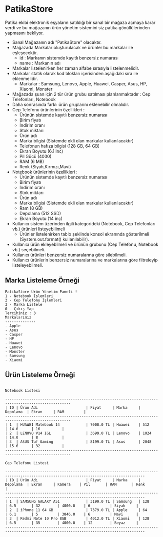 # PatikaStore

Patika ekibi elektronik eşyaların satıldığı bir sanal bir mağaza açmaya karar verdi ve bu mağazanın ürün yönetim sistemini siz patika gönüllülerinden yapmasını
bekliyor.

- Sanal Mağazanın adı "PatikaStore" olacaktır.
- Mağazada Markalar oluşturulacak ve ürünler bu markalar ile eşleşecektir.
    - id : Markanın sistemde kayıtlı benzersiz numarası
    - name : Markanın adı
- Markalar listelenirken her zaman alfabe sırasıyla listelenmelidir.
- Markalar statik olarak kod blokları içerisinden aşağıdaki sıra ile eklenmelidir.
    - Markalar : Samsung, Lenovo, Apple, Huawei, Casper, Asus, HP, Xiaomi, Monster
- Mağazada şuan için 2 tür ürün grubu satılması planlanmaktadır : Cep Telefonları, Notebook
- Daha sonrasında farklı ürün gruplarını eklenebilir olmalıdır.
- Cep Telefonu ürünlerinin özellikleri :
    - Ürünün sistemde kayıtlı benzersiz numarası
    - Birim fiyatı
    - İndirim oranı
    - Stok miktarı
    - Ürün adı
    - Marka bilgisi (Sistemde ekli olan markalar kullanılacaktır)
    - Telefonun hafıza bilgisi (128 GB, 64 GB)
    - Ekran Boyutu (6.1 Inc)
    - Pil Gücü (4000)
    - RAM (6 MB)
    - Renk (Siyah,Kırmızı,Mavi)
- Notebook ürünlerinin özellikleri :
    - Ürünün sistemde kayıtlı benzersiz numarası
    - Birim fiyatı
    - İndirim oranı
    - Stok miktarı
    - Ürün adı
    - Marka bilgisi (Sistemde ekli olan markalar kullanılacaktır)
    - Ram (8 GB)
    - Depolama (512 SSD)
    - Ekran Boyutu (14 inç)
- Kullanıcı sistem üzerinden ilgili kategorideki (Notebook, Cep Telefonları vb.) ürünleri listeyebilimeli
    - Ürünler listelenirken tablo şeklinde konsol ekranında gösterilmeli (System.out.format() kullanılabilir).
- Kullanıcı ürün ekleyebilmeli ve ürünün grubunu (Cep Telefonu, Notebook vb.) seçebilmeli.
- Kullanıcı ürünleri benzersiz numaralarına göre silebilmeli.
- Kullanıcı ürünlerin benzersiz numaralarına ve markalarına göre filtreleyip listeleyebilmeli.

## Marka Listeleme Örneği

````
PatikaStore Ürün Yönetim Paneli !
1 - Notebook İşlemleri
2 - Cep Telefonu İşlemleri
3 - Marka Listele
0 - Çıkış Yap
Tercihiniz : 3
Markalarımız
--------------
- Apple
- Asus
- Casper
- HP
- Huawei
- Lenovo
- Monster
- Samsung
- Xiaomi

````

## Ürün Listeleme Örneği

````

Notebook Listesi

----------------------------------------------------------------------------------------------------
| ID | Ürün Adı                      | Fiyat     | Marka     | Depolama  | Ekran     | RAM         |
----------------------------------------------------------------------------------------------------
| 1  | HUAWEI Matebook 14            | 7000.0 TL | Huawei    | 512       | 14.0      | 16          |
| 2  | LENOVO V14 IGL                | 3699.0 TL | Lenovo    | 1024      | 14.0      | 8           |
| 3  | ASUS Tuf Gaming               | 8199.0 TL | Asus      | 2048      | 15.6      | 32          |
----------------------------------------------------------------------------------------------------

Cep Telefonu Listesi

--------------------------------------------------------------------------------------------------------------------------------------
| ID | Ürün Adı                      | Fiyat     | Marka     | Depolama  | Ekran     | Kamera    | Pil       | RAM       | Renk      | 
--------------------------------------------------------------------------------------------------------------------------------------
| 1  | SAMSUNG GALAXY A51            | 3199.0 TL | Samsung   | 128       | 6.5       | 32        | 4000.0    | 6         | Siyah     | 
| 2  | iPhone 11 64 GB               | 7379.0 TL | Apple     | 64        | 6.1       | 5         | 3046.0    | 6         | Mavi      | 
| 3  | Redmi Note 10 Pro 8GB         | 4012.0 TL | Xiaomi    | 128       | 6.5       | 35        | 4000.0    | 12        | Beyaz     | 
--------------------------------------------------------------------------------------------------------------------------------------


````